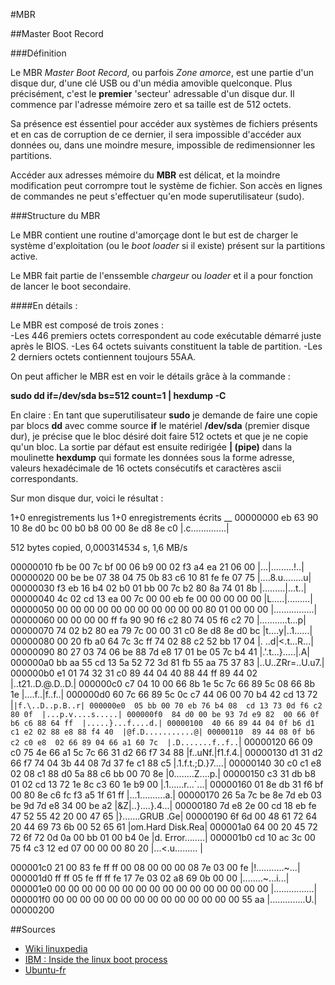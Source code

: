 #MBR

##Master Boot Record

###Définition

Le MBR *Master Boot Record*, ou parfois *Zone amorce*, est une partie d'un disque dur, d'une clé USB ou d'un média amovible quelconque. 
Plus précisément, c'est le **premier** 'secteur' adressable d'un disque dur. Il commence par l'adresse mémoire zero et sa taille est de 512 octets.

Sa présence est éssentiel pour accéder aux systèmes de fichiers présents et en cas de corruption de ce dernier, il sera impossible d'accéder aux données ou, dans une moindre mesure, impossible de redimensionner les partitions. 

Accéder aux adresses mémoire du **MBR** est délicat, et la moindre modification peut corrompre tout le système de fichier. Son accès en lignes de commandes ne peut s'effectuer qu'en mode superutilisateur (sudo).

###Structure du MBR

Le MBR contient une routine d'amorçage dont le but est de charger le système d'exploitation (ou le *boot loader* si il existe) présent sur la partitions active. 

Le MBR fait partie de l'enssemble *chargeur* ou *loader* et il a pour fonction de lancer le boot secondaire. 

####En détails : 

Le MBR est composé de trois zones :   
-Les 446 premiers octets correspondent au code exécutable démarré juste après le BIOS.
-Les 64 octets suivants constituent la table de partition.
-Les 2 derniers octets contiennent toujours 55AA.

On peut afficher le MBR est en voir le détails grâce à la commande :

__sudo dd if=/dev/sda bs=512 count=1 | hexdump -C__

En claire : 
  En tant que superutilisateur __sudo__ je demande de faire une copie par blocs __dd__ avec comme source __if__ le matériel __/dev/sda__ (premier disque dur), je précise que le bloc désiré doit faire 512 octets et que je ne copie qu'un bloc.
  La sortie par défaut est ensuite redirigée __| (pipe)__ dans la moulinette __hexdump__ qui formate les données sous la forme adresse, valeurs hexadécimale de 16 octets consécutifs et caractères ascii correspondants. 

Sur mon disque dur, voici le résultat : 

1+0 enregistrements lus
1+0 enregistrements écrits
__
00000000  eb 63 90 10 8e d0 bc 00  b0 b8 00 00 8e d8 8e c0  |.c..............|

512 bytes copied, 0,000314534 s, 1,6 MB/s

00000010  fb be 00 7c bf 00 06 b9  00 02 f3 a4 ea 21 06 00  |...|.........!..|
00000020  00 be be 07 38 04 75 0b  83 c6 10 81 fe fe 07 75  |....8.u........u|
00000030  f3 eb 16 b4 02 b0 01 bb  00 7c b2 80 8a 74 01 8b  |.........|...t..|
00000040  4c 02 cd 13 ea 00 7c 00  00 eb fe 00 00 00 00 00  |L.....|.........|
00000050  00 00 00 00 00 00 00 00  00 00 00 80 01 00 00 00  |................|
00000060  00 00 00 00 ff fa 90 90  f6 c2 80 74 05 f6 c2 70  |...........t...p|
00000070  74 02 b2 80 ea 79 7c 00  00 31 c0 8e d8 8e d0 bc  |t....y|..1......|
00000080  00 20 fb a0 64 7c 3c ff  74 02 88 c2 52 bb 17 04  |. ..d|<.t...R...|
00000090  80 27 03 74 06 be 88 7d  e8 17 01 be 05 7c b4 41  |.'.t...}.....|.A|
000000a0  bb aa 55 cd 13 5a 52 72  3d 81 fb 55 aa 75 37 83  |..U..ZRr=..U.u7.|
000000b0  e1 01 74 32 31 c0 89 44  04 40 88 44 ff 89 44 02  |..t21..D.@.D..D.|
000000c0  c7 04 10 00 66 8b 1e 5c  7c 66 89 5c 08 66 8b 1e  |....f..\|f.\.f..|
000000d0  60 7c 66 89 5c 0c c7 44  06 00 70 b4 42 cd 13 72  |`|f.\..D..p.B..r|
000000e0  05 bb 00 70 eb 76 b4 08  cd 13 73 0d f6 c2 80 0f  |...p.v....s.....|
000000f0  84 d0 00 be 93 7d e9 82  00 66 0f b6 c6 88 64 ff  |.....}...f....d.|
00000100  40 66 89 44 04 0f b6 d1  c1 e2 02 88 e8 88 f4 40  |@f.D...........@|
00000110  89 44 08 0f b6 c2 c0 e8  02 66 89 04 66 a1 60 7c  |.D.......f..f..`|
00000120  66 09 c0 75 4e 66 a1 5c  7c 66 31 d2 66 f7 34 88  |f..uNf.\|f1.f.4.|
00000130  d1 31 d2 66 f7 74 04 3b  44 08 7d 37 fe c1 88 c5  |.1.f.t.;D.}7....|
00000140  30 c0 c1 e8 02 08 c1 88  d0 5a 88 c6 bb 00 70 8e  |0........Z....p.|
00000150  c3 31 db b8 01 02 cd 13  72 1e 8c c3 60 1e b9 00  |.1......r...`...|
00000160  01 8e db 31 f6 bf 00 80  8e c6 fc f3 a5 1f 61 ff  |...1..........a.|
00000170  26 5a 7c be 8e 7d eb 03  be 9d 7d e8 34 00 be a2  |&Z|..}....}.4...|
00000180  7d e8 2e 00 cd 18 eb fe  47 52 55 42 20 00 47 65  |}.......GRUB .Ge|
00000190  6f 6d 00 48 61 72 64 20  44 69 73 6b 00 52 65 61  |om.Hard Disk.Rea|
000001a0  64 00 20 45 72 72 6f 72  0d 0a 00 bb 01 00 b4 0e  |d. Error........|
000001b0  cd 10 ac 3c 00 75 f4 c3  12 ed 07 00 00 00 80 20  |...<.u......... |

000001c0  21 00 83 fe ff ff 00 08  00 00 00 08 7e 03 00 fe  |!...........~...|
000001d0  ff ff 05 fe ff ff fe 17  7e 03 02 a8 69 0b 00 00  |........~...i...|
000001e0  00 00 00 00 00 00 00 00  00 00 00 00 00 00 00 00  |................|
000001f0  00 00 00 00 00 00 00 00  00 00 00 00 00 00 55 aa  |..............U.|
00000200



##Sources

- [Wiki linuxpedia](http://www.linuxpedia.fr/doku.php/util/boot)
- [IBM : Inside the linux boot process](http://www.ibm.com/developerworks/linux/library/l-linuxboot/)
- [Ubuntu-fr](https://doc.ubuntu-fr.org/mbr)

